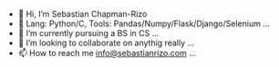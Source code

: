 - 👋 Hi, I’m Sebastian Chapman-Rizo
- 👀 Lang: Python/C, Tools: Pandas/Numpy/Flask/Django/Selenium ...
- 🌱 I’m currently pursuing a BS in CS ...
- 💞️ I’m looking to collaborate on anythig really ...
- 📫 How to reach me info@sebastianrizo.com ...

<!---
RyeR123/RyeR123 is a ✨ special ✨ repository because its `README.md` (this file) appears on your GitHub profile.
You can click the Preview link to take a look at your changes.
--->
